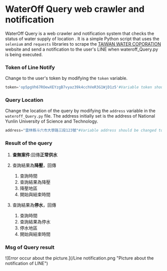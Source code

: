 # WaterOff Query web crawler and notification

WaterOff Query is a web crawler and notification system that checks the status of water supply of location . It is a simple Python script that uses the `selenium` and `requests` libraries to scrape the [TAIWAN WATER COPORATION](https://wateroffmap.water.gov.tw/wateroffmap/map/search) website and send a notification to the user's LINE when wateroff_Query.py is being executed.

### Token of Line Notify
Change to the user's token by modifying the `token` variable.
```python
token='op5pgVh67ROewXEYzgB7vyaz39k4cchVeR3G1WjD1z5'#Variable token should be changed to the user's token.
```

### Query Location
Change the location of the query by modifying the `address` variable in the `wateroff_Query.py` file. The address initially set is the address of National Yunlin University of Science and Technology.
```python
address="雲林縣斗六市大學路三段123號"#Variable address should be changed to the user's address by modifying the `token` variable.
```

### Result of the query
1. **查無案件**:回傳**正常供水**  
  
2. 查詢結果為**降壓**，回傳
    1. 查詢時間
    2. 查詢結果為降壓
    3. 降壓地區
    4. 開始與結束時間

3. 查詢結果為**停水**，回傳
    1. 查詢時間
    2. 查詢結果為停水
    3. 停水地區
    4. 開始與結束時間

### Msg of Query result
![Error occur about the picture.](/Line notification.png "Picture about the notification of LINE")